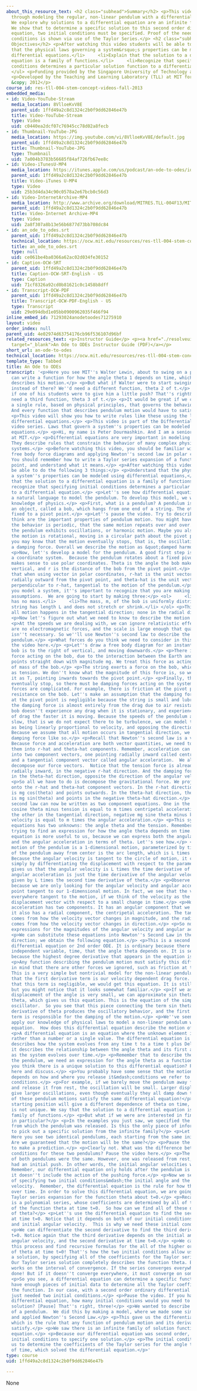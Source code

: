 ```yaml
---
about_this_resource_text: <h2 class="subhead">Summary</h2> <p>This video leads students
  through modeling the regular, non-linear pendulum with a differential equation.
  We explore why solutions to a differential equation are an infinite family of functions.
  We show that to determine a specific solution to this second order differential
  equation, two initial conditions must be specified. Proof of the need for two initial
  conditions is shown via use of the Taylor Series.</p> <h2 class="subhead">Learning
  Objectives</h2> <p>After watching this video students will be able to:</p> <ul>     <li>Understand
  that the physical laws governing a system&rsquo;s properties can be modeled using
  differential equations.</li>     <li>Explain that the solution to a differential
  equation is a family of functions.</li>     <li>Recognize that specifying initial
  conditions determines a particular solution function to a differential equation.</li>
  </ul> <p>Funding provided by the Singapore University of Technology and Design (SUTD)</p>
  <p>Developed by the Teaching and Learning Laboratory (TLL) at MIT for SUTD</p> <p>MIT
  &copy; 2012</p>
course_id: res-tll-004-stem-concept-videos-fall-2013
embedded_media:
- id: Video-YouTube-Stream
  media_location: 8VlloeKvV8E
  parent_uid: 1ffd49a2c8d1324c2b0f9dd62846e47b
  title: Video-YouTube-Stream
  type: Video
  uid: c0440ea2dcf07c76945cc78d02a8fecb
- id: Thumbnail-YouTube-JPG
  media_location: https://img.youtube.com/vi/8VlloeKvV8E/default.jpg
  parent_uid: 1ffd49a2c8d1324c2b0f9dd62846e47b
  title: Thumbnail-YouTube-JPG
  type: Thumbnail
  uid: 7a004b3783b56685f84af726fb67ee8c
- id: Video-iTunesU-MP4
  media_location: https://itunes.apple.com/us/podcast/an-ode-to-odes/id765926614?i=237394842&mt=2
  parent_uid: 1ffd49a2c8d1324c2b0f9dd62846e47b
  title: Video-iTunes U-MP4
  type: Video
  uid: 25b3d4da34c90c0578a2e67bcb0c56d3
- id: Video-InternetArchive-MP4
  media_location: http://www.archive.org/download/MITRES.TLL-004F13/MITRES_TLL-004F13_an_ode_to_odes_300k.mp4
  parent_uid: 1ffd49a2c8d1324c2b0f9dd62846e47b
  title: Video-Internet Archive-MP4
  type: Video
  uid: 2a8f307a8b13e56b6877d73bb708dc84
- id: an_ode_to_odes.srt
  parent_uid: 1ffd49a2c8d1324c2b0f9dd62846e47b
  technical_location: https://ocw.mit.edu/resources/res-tll-004-stem-concept-videos-fall-2013/videos/walter-lewin-removal/an-ode-to-odes/an_ode_to_odes.srt
  title: an_ode_to_odes.srt
  type: null
  uid: ce061be4ba0366a62ac02d034fe30152
- id: Caption-OCW-SRT
  parent_uid: 1ffd49a2c8d1324c2b0f9dd62846e47b
  title: Caption-OCW-SRT-English - US
  type: Caption
  uid: 71cf8326a92cd0b81621c0c1458b8dff
- id: Transcript-OCW-PDF
  parent_uid: 1ffd49a2c8d1324c2b0f9dd62846e47b
  title: Transcript-OCW-PDF-English - US
  type: Transcript
  uid: 29e094dbd1e05bb0900962035f466f94
inline_embed_id: 71293024anodetoodes71275910
layout: video
order_index: null
parent_uid: 4e02974d63754176cb96f536107d96bf
related_resources_text: <p>Instructor Guide</p> <p><a href="./resolveuid/139c2030b23f62b37b20276b75f1b28e"
  target="_blank">An Ode to ODEs Instructor Guide (PDF)</a></p>
short_url: an-ode-to-odes
technical_location: https://ocw.mit.edu/resources/res-tll-004-stem-concept-videos-fall-2013/videos/walter-lewin-removal/an-ode-to-odes
template_type: Tabbed
title: An Ode to ODEs
transcript: '<p>Here you see MIT''s Walter Lewin, about to swing on a pendulum. We
  can write a function for how the angle theta 1 depends on time, which completely
  describes his motion.</p> <p>But what if Walter were to start swinging from here,
  instead of there? We''d need a different function, theta 2 of t.</p> <p>And what
  if one of his students were to give him a little push? That''s right&mdash;we''d
  need a third function, theta 3 of t.</p> <p>It would be great if we could write
  a single rule, based on physical principles, that governs the behavior of the pendulum.
  And every function that describes pendulum motion would have to satisfy this rule.</p>
  <p>This video will show you how to write rules like these using the language of
  differential equations.</p> <p>This video is part of the Differential Equations
  video series. Laws that govern a system''s properties can be modeled using differential
  equations.</p> <p>Hi, my name is Peter Dourmashkin. And I am a senior physics lecturer
  at MIT.</p> <p>Differential equations are very important in modeling physical phenomena.
  They describe rules that constrain the behavior of many complex physical and social
  systems.</p> <p>Before watching this video, you should be familiar with drawing
  free body force diagrams and applying Newton''s second law in polar coordinates.
  You should remember how to write a Taylor series expansion of a function about a
  point, and understand what it means.</p> <p>After watching this video, you should
  be able to do the following 3 things:</p> <p>Understand that the physical laws governing
  a system''s properties can be modeled using differential equations,</p> <p>Explain
  that the solution to a differential equation is a family of functions,</p> <p>And
  recognize that specifying initial conditions determines a particular solution function
  to a differential equation.</p> <p>Let''s see how differential equations arise as
  a natural language to model the pendulum. To develop this model, we will use our
  knowledge of physics.</p> <p>First, what is a pendulum? A pendulum is typically
  an object, called a bob, which hangs from one end of a string. The other end is
  fixed to a pivot point.</p> <p>Let''s pause the video. Try to describe what you
  think are the important properties of pendulum motion. You might have said that
  the behavior is periodic, that the same motion repeats over and over. We say that
  the pendulum exhibits oscillations, or harmonic motion. Maybe you also noted that
  the motion is rotational, moving in a circular path about the pivot point.</p> <p>Finally,
  you may know that the motion eventually stops, that is, the oscillations experience
  a damping force. Overall we describe the motion as &quot;damped harmonic motion.&quot;</p>
  <p>Now, let''s develop a model for the pendulum. A good first step is to choose
  a coordinate system.  Because the pendulum rotates about a fixed pivot point, it
  makes sense to use polar coordinates. Theta is the angle the bob makes with the
  vertical, and r is the distance of the bob from the pivot point.</p> <p>Remember
  that when using vector in polar coordinates, r-hat is the unit vector that points
  radially outward from the pivot point, and theta-hat is the unit vector that points
  perpendicular to r-hat, tangential to the motion of the pendulum.</p> <p>Whenever
  you model a system, it''s important to recognize that you are making some simplifying
  assumptions.  We are going to start by making three:</p> <ol>     <li>The string
  has no mass.</li>     <li>The mass, m, of the bob is uniformly distributed.</li>     <li>The
  string has length L and does not stretch or shrink.</li> </ol> <p>This means that
  all motion happens in the tangential direction; none in the radial direction.</p>
  <p>Now let''s figure out what we need to know to describe the motion of the pendulum.</p>
  <p>At the speeds we are dealing with, we can ignore relativistic effects; there
  are no electromagnetic forces, and the scale is large enough that quantum mechanics
  isn''t necessary. So we''ll use Newton''s second law to describe the motion of the
  pendulum.</p> <p>What forces do you think we need to consider in this problem? Pause
  the video here.</p> <p>Let''s draw a free body diagram for an instant where the
  bob is to the right of vertical, and moving downwards.</p> <p>There is the gravitational
  force acting on the bob, due to the interaction between the Earth and the bob, which
  points straight down with magnitude mg. We treat this force as acting on the center
  of mass of the bob.</p> <p>The string exerts a force on the bob, which you know
  as tension. We don''t know what the magnitude of this force is, so we''ll just write
  it as T, pointing inwards towards the pivot point.</p> <p>Finally, the motion will
  eventually stop, so there must be damping forces acting on the system. The damping
  forces are complicated. For example, there is friction at the pivot point, and air
  resistance on the bob. Let''s make an assumption that the damping force due to friction
  at the pivot point is negligible because the string is small and lubricated. Then
  the damping force is almost entirely from the drag due to air resistance.</p> <p>The
  bob doesn''t experience any drag when it is stationary, and experiences larger amounts
  of drag the faster it is moving. Because the speeds of the pendulum are relatively
  slow, that is we do not expect there to be turbulence, we can model the drag force
  as being linearly proportional to velocity, and opposing the direction of motion.
  Because we assume that all motion occurs in tangential direction, we can draw the
  damping force like so.</p> <p>Recall that Newton''s second law is a vector equation.
  Because force and acceleration are both vector quantities, we need to decompose
  them into r-hat and theta-hat components. Remember, acceleration can be decomposed
  into two component vectors, one pointing radially inward called centripetal acceleration,
  and a tangential component vector called angular acceleration.  We also need to
  decompose our force vectors.  Notice that the tension force is already pointing
  radially inward, in the negative r-hat direction. And the damping force is pointing
  in the theta-hat direction, opposite the direction of the angular velocity vector.</p>
  <p>So all we have to do is decompose the gravitational force. We project that vector
  onto the r-hat and theta-hat component vectors. In the r-hat direction the magnitude
  is mg cos(theta) and points outwards. In the theta-hat direction, the magnitude
  is mg sin(theta) and points in the negative theta-hat direction.</p> <p>Newton''s
  second law can now be written as two component equations. One in the radial direction,  mg
  cosine theta minus tension is equal to m times centripetal acceleration.</p> <p>And
  the other in the tangential direction, negative mg sine theta minus k times angular
  velocity is equal to m times the angular acceleration.</p> <p>This system of two
  equations has two unknowns: the angle theta and the tension. Remember that we are
  trying to find an expression for how the angle theta depends on time. This second
  equation is more useful to us, because we can express both the angular velocity
  and the angular acceleration in terms of theta. Let''s see how.</p> <p>The circular
  motion of the pendulum is a 1-dimensional motion, parameterized by time t. The displacement
  of the pendulum away from center is the arc length, which is L times theta of t.
  Because the angular velocity is tangent to the circle of motion, it can be found
  simply by differentiating the displacement with respect to the parameter t, which
  gives us that the angular velocity is L times the time derivative of theta. The
  angular acceleration is just the time derivative of the angular velocity, and is
  given by L times the second time derivative of theta.</p> <p>Observe that this works
  because we are only looking for the angular velocity and angular acceleration which
  point tangent to our 1-dimensional motion. In fact, we see that the velocity is
  everywhere tangent to the motion, if we think of the velocity as the limit of the
  displacement vector with respect to a small change in time.</p> <p>However, the
  acceleration has two components. It has an angular component that we computed, but
  it also has a radial component, the centripetal acceleration. The tangential component
  comes from how the velocity vector changes in magnitude, and the radial component
  comes from how the velocity vector changes in direction.</p> <p>So now we''ve found
  expressions for the magnitudes of the angular velocity and angular acceleration:</p>
  <p>We can substitute these equations into Newton''s Second Law in the theta-hat
  direction; we obtain the following equation.</p> <p>This is a second order ordinary
  differential equation or 2nd order ODE. It is ordinary because there is only one
  independent variable, time, that the angle theta depends on. It is second order
  because the highest degree derivative that appears in the equation is a second derivative.</p>
  <p>Any function describing the pendulum motion must satisfy this differential equation.   Keep
  in mind that there are other forces we ignored, such as friction at the pivot point.
  This is a very simple but nontrivial model for the non-linear pendulum.</p> <p>Notice
  that the first derivative term is our velocity dependent drag force. If we decide
  that this term is negligible, we would get this equation. It is still complicated,
  but you might notice that it looks somewhat familiar.</p> <p>If we assume that the
  displacement of the angle is very small, we can approximate sin theta as the angle
  theta, which gives us this equation. This is the equation of the simple harmonic
  oscillator.  So you see that this piece connecting the term sin theta and the second
  derivative of theta produces the oscillatory behavior, and the first derivative
  term is responsible for the damping of the motion.</p> <p>We''ve seen that we can
  apply our knowledge of physical laws to model a non-linear pendulum with a differential
  equation.  How does this differential equation describe the motion of a pendulum?</p>
  <p>A differential equation is an equation where the unknown element is a function,
  rather than a number or a single value. The differential equation is a rule that
  describes how the system evolves from any time t to a time t plus Delta t. In particular,
  it describes the relationship between the angle theta and its first and second derivatives
  as the system evolves over time.</p> <p>Remember that to describe the motion of
  the pendulum, we need an expression for the angle theta as a function of time. Do
  you think there is a unique solution to this differential equation? Pause the video
  here and discuss.</p> <p>You probably have some sense that the motion of the pendulum
  depends on how and where you release it&mdash;conditions we refer to as initial
  conditions.</p> <p>For example, if we barely move the pendulum away from center,
  and release it from rest, the oscillation will be small. Larger displacements will
  give larger oscillations, even though eventually they all damp down to zero. All
  of these pendulum motions satisfy the same differential equation!</p> <p>Since every
  starting position will give a different dependence of theta on time, the solution
  is not unique. We say that the solution to a differential equation is an infinite
  family of functions.</p> <p>But what if we were are interested in finding one solution
  in particular?</p> <p>In the examples you just saw, we specified the initial angle
  from which the pendulum was released. Is this the only piece of information we need
  to pick out a specific solution from the infinite family?</p> <p>Let''s test that.
  Here you see two identical pendulums, each starting from the same initial angle.
  Are we guaranteed that the motion will be the same?</p> <p>Pause the video here
  to make a prediction.</p> <p>Clearly not. What was the difference between the initial
  conditions for these two pendulums? Pause the video here.</p> <p>The initial angles
  of both pendulums were the same. However, one was released from rest, and the other
  had an initial push. In other words, the initial angular velocities were different.
  Remember, our differential equation only holds after the pendulum is released because
  it doesn''t include the action of the pushing force.</p> <p>Now we see the importance
  of specifying two initial conditions&mdash;the initial angle and the initial angular
  velocity.  Remember, the differential equation is the rule for how the system evolves
  over time. In order to solve this differential equation, we are going to use the
  Taylor series expansion for the function theta about t=0.</p> <p>Recall that this
  is a polynomial series, whose coefficients are determined by all of the derivatives
  of the function theta at time t=0.  So how can we find all of these derivatives
  of theta?</p> <p>Let''s use the differential equation to find the second derivative
  at time t=0. Notice that it depends on both of our initial conditions: initial angle
  and initial angular velocity.  This is why we need these initial conditions.</p>
  <p>We can differentiate the second derivative to find the third derivative at time
  t=0. Notice again that the third derivative depends on the initial angle, the initial
  angular velocity, and the second derivative at time t=0.</p> <p>We can continue
  this process and find recursive formulas for the all of the higher order derivatives
  of theta at time t=0! That''s how the two initial conditions allow us to pick out
  a solution, by specifying all of the coefficients for the Taylor series at t=0.
  Our Taylor series solution completely describes the function theta. But it only
  works on the interval of convergence. If the series converges everywhere, we''re
  done! But if it doesn''t converge everywhere, it must converge on some interval.</p>
  <p>So you see, a differential equation can determine a specific function if you
  have enough pieces of initial data to determine all the Taylor coefficients for
  the function. In our case, with a second order ordinary differential equation, we
  just needed two initial conditions.</p> <p>Pause the video. If you had a third order
  differential equation, how many initial conditions would you need to specify one
  solution? [Pause] That''s right, three!</p> <p>We wanted to describe the motion
  of a pendulum.  We did this by making a model, where we made some simplifying assumptions
  and applied Newton''s Second Law.</p> <p>This gave us the differential equation,
  which is the rule that any function of pendulum motion and its derivatives must
  satisfy.</p> <p>We saw there is an infinite family of solution functions for a differential
  equation.</p> <p>Because our differential equation was second order, we needed 2
  initial conditions to specify one solution.</p> <p>The initial conditions allowed
  us to determine the coefficients of the Taylor series for the angle theta as a function
  of time, which solved the differential equation.</p>'
type: course
uid: 1ffd49a2c8d1324c2b0f9dd62846e47b

---
```

None